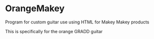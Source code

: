 # OrangeMakey
Program for custom guitar use using HTML for Makey Makey products

This is specifically for the orange GRADD guitar
